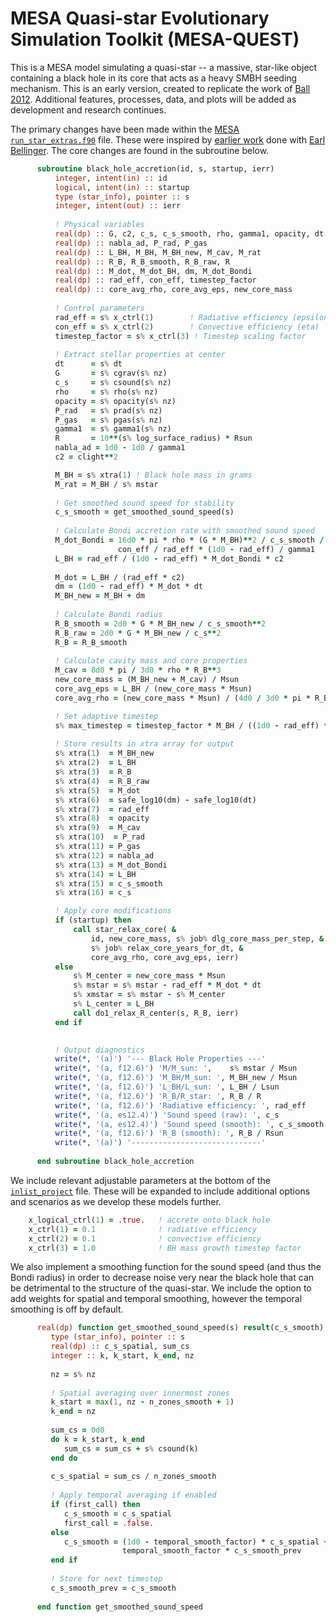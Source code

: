 # MESA Quasi-star Evolutionary Simulation Toolkit (MESA-QUEST)
This is a MESA model simulating a quasi-star -- a massive, star-like object containing a black hole in its core that acts as a heavy SMBH seeding mechanism. 
This is an early version, created to replicate the work of [Ball 2012](https://ui.adsabs.harvard.edu/abs/2012PhDT.........1B/abstract). 
Additional features, processes, data, and plots will be added as development and research continues. 

The primary changes have been made within the [MESA](https://mesa.sourceforge.net/) [`run_star_extras.f90`](https://github.com/andysantarelli/quasi-star-model/blob/main/template/src/run_star_extras.f90) file. These were inspired by [earlier work](https://github.com/earlbellinger/black-hole-sun) done with [Earl Bellinger](https://earlbellinger.com). The core changes are found in the subroutine below. 

```fortran
      subroutine black_hole_accretion(id, s, startup, ierr)
          integer, intent(in) :: id
          logical, intent(in) :: startup
          type (star_info), pointer :: s
          integer, intent(out) :: ierr
          
          ! Physical variables
          real(dp) :: G, c2, c_s, c_s_smooth, rho, gamma1, opacity, dt
          real(dp) :: nabla_ad, P_rad, P_gas
          real(dp) :: L_BH, M_BH, M_BH_new, M_cav, M_rat
          real(dp) :: R_B, R_B_smooth, R_B_raw, R
          real(dp) :: M_dot, M_dot_BH, dm, M_dot_Bondi
          real(dp) :: rad_eff, con_eff, timestep_factor
          real(dp) :: core_avg_rho, core_avg_eps, new_core_mass
          
          ! Control parameters
          rad_eff = s% x_ctrl(1)        ! Radiative efficiency (epsilon)
          con_eff = s% x_ctrl(2)        ! Convective efficiency (eta)
          timestep_factor = s% x_ctrl(3) ! Timestep scaling factor
          
          ! Extract stellar properties at center
          dt      = s% dt
          G       = s% cgrav(s% nz)
          c_s     = s% csound(s% nz)
          rho     = s% rho(s% nz)
          opacity = s% opacity(s% nz)
          P_rad   = s% prad(s% nz)
          P_gas   = s% pgas(s% nz)
          gamma1  = s% gamma1(s% nz)
          R       = 10**(s% log_surface_radius) * Rsun
          nabla_ad = 1d0 - 1d0 / gamma1
          c2 = clight**2

          M_BH = s% xtra(1) ! Black hole mass in grams
          M_rat = M_BH / s% mstar
          
          ! Get smoothed sound speed for stability
          c_s_smooth = get_smoothed_sound_speed(s)
          
          ! Calculate Bondi accretion rate with smoothed sound speed
          M_dot_Bondi = 16d0 * pi * rho * (G * M_BH)**2 / c_s_smooth / c2 * &
                        con_eff / rad_eff * (1d0 - rad_eff) / gamma1
          L_BH = rad_eff / (1d0 - rad_eff) * M_dot_Bondi * c2
          
          M_dot = L_BH / (rad_eff * c2)
          dm = (1d0 - rad_eff) * M_dot * dt
          M_BH_new = M_BH + dm
          
          ! Calculate Bondi radius
          R_B_smooth = 2d0 * G * M_BH_new / c_s_smooth**2
          R_B_raw = 2d0 * G * M_BH_new / c_s**2
          R_B = R_B_smooth
          
          ! Calculate cavity mass and core properties
          M_cav = 8d0 * pi / 3d0 * rho * R_B**3
          new_core_mass = (M_BH_new + M_cav) / Msun
          core_avg_eps = L_BH / (new_core_mass * Msun)
          core_avg_rho = (new_core_mass * Msun) / (4d0 / 3d0 * pi * R_B**3)

          ! Set adaptive timestep
          s% max_timestep = timestep_factor * M_BH / ((1d0 - rad_eff) * M_dot)
          
          ! Store results in xtra array for output
          s% xtra(1)  = M_BH_new
          s% xtra(2)  = L_BH
          s% xtra(3)  = R_B
          s% xtra(4)  = R_B_raw
          s% xtra(5)  = M_dot
          s% xtra(6)  = safe_log10(dm) - safe_log10(dt)
          s% xtra(7)  = rad_eff
          s% xtra(8)  = opacity
          s% xtra(9)  = M_cav
          s% xtra(10)  = P_rad
          s% xtra(11) = P_gas
          s% xtra(12) = nabla_ad
          s% xtra(13) = M_dot_Bondi
          s% xtra(14) = L_BH
          s% xtra(15) = c_s_smooth
          s% xtra(16) = c_s

          ! Apply core modifications
          if (startup) then
              call star_relax_core( &
                  id, new_core_mass, s% job% dlg_core_mass_per_step, &
                  s% job% relax_core_years_for_dt, &
                  core_avg_rho, core_avg_eps, ierr)
          else
              s% M_center = new_core_mass * Msun
              s% mstar = s% mstar - rad_eff * M_dot * dt
              s% xmstar = s% mstar - s% M_center
              s% L_center = L_BH
              call do1_relax_R_center(s, R_B, ierr)
          end if

          
          ! Output diagnostics
          write(*, '(a)') '--- Black Hole Properties ---'
          write(*, '(a, f12.6)') 'M/M_sun: ',    s% mstar / Msun
          write(*, '(a, f12.6)') 'M_BH/M_sun: ', M_BH_new / Msun
          write(*, '(a, f12.6)') 'L_BH/L_sun: ', L_BH / Lsun
          write(*, '(a, f12.6)') 'R_B/R_star: ', R_B / R
          write(*, '(a, f12.6)') 'Radiative efficiency: ', rad_eff
          write(*, '(a, es12.4)') 'Sound speed (raw): ', c_s
          write(*, '(a, es12.4)') 'Sound speed (smooth): ', c_s_smooth
          write(*, '(a, f12.6)') 'R_B (smooth): ', R_B / Rsun
          write(*, '(a)') '-----------------------------'
          
      end subroutine black_hole_accretion
```

We include relevant adjustable parameters at the bottom of the [`inlist_project`](https://github.com/andysantarelli/quasi-star-model/blob/main/template/inlist/) file. These will be expanded to include additional options and scenarios as we develop these models further. 

```fortran
    x_logical_ctrl(1) = .true.   ! accrete onto black hole
    x_ctrl(1) = 0.1              ! radiative efficiency
    x_ctrl(2) = 0.1              ! convective efficiency
    x_ctrl(3) = 1.0              ! BH mass growth timestep factor
```

We also implement a smoothing function for the sound speed (and thus the Bondi radius) in order to decrease noise very near the black hole that can be detrimental to the structure of the quasi-star. We include the option to add weights for spatial and temporal smoothing, however the temporal smoothing is off by default. 

```fortran
      real(dp) function get_smoothed_sound_speed(s) result(c_s_smooth)
         type (star_info), pointer :: s
         real(dp) :: c_s_spatial, sum_cs
         integer :: k, k_start, k_end, nz
         
         nz = s% nz
         
         ! Spatial averaging over innermost zones
         k_start = max(1, nz - n_zones_smooth + 1)
         k_end = nz
         
         sum_cs = 0d0
         do k = k_start, k_end
            sum_cs = sum_cs + s% csound(k) 
         end do
         
         c_s_spatial = sum_cs / n_zones_smooth
         
         ! Apply temporal averaging if enabled
         if (first_call) then
            c_s_smooth = c_s_spatial
            first_call = .false.
         else
            c_s_smooth = (1d0 - temporal_smooth_factor) * c_s_spatial + &
                         temporal_smooth_factor * c_s_smooth_prev
         end if
         
         ! Store for next timestep
         c_s_smooth_prev = c_s_smooth
         
      end function get_smoothed_sound_speed
```
